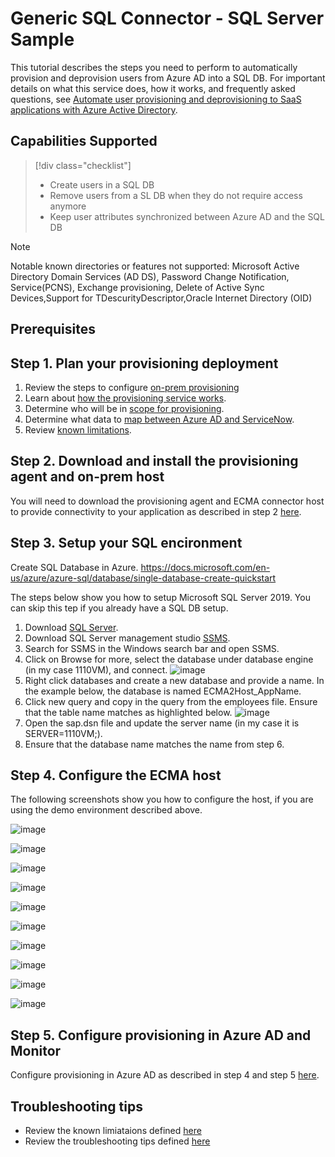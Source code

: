 # Generic SQL Connector - SQL Server Sample

This tutorial describes the steps you need to perform to automatically provision and deprovision users from Azure AD into a SQL DB.  For important details on what this service does, how it works, and frequently asked questions, see [Automate user provisioning and deprovisioning to SaaS applications with Azure Active Directory](../app-provisioning/user-provisioning.md).

## Capabilities Supported
> [!div class="checklist"]
> * Create users in a SQL DB
> * Remove users from a SL DB when they do not require access anymore
> * Keep user attributes synchronized between Azure AD and the SQL DB

> [!Note]
> Notable known directories or features not supported: Microsoft Active Directory Domain Services (AD DS), Password Change Notification, Service(PCNS), Exchange provisioning, Delete of Active Sync Devices,Support for TDescurityDescriptor,Oracle Internet Directory (OID)

## Prerequisites

## Step 1. Plan your provisioning deployment
1. Review the steps to configure [on-prem provisioning](https://linkToNewTutorial) 
2. Learn about [how the provisioning service works](../app-provisioning/user-provisioning.md).
3. Determine who will be in [scope for provisioning](../app-provisioning/define-conditional-rules-for-provisioning-user-accounts.md).
4. Determine what data to [map between Azure AD and ServiceNow](../app-provisioning/customize-application-attributes.md). 
5. Review [known limitations](https://github.com/ArvindHarinder1/PrivatePreviewDocs/blob/main/KnownLimitations.md).

## Step 2. Download and install the provisioning agent and on-prem host

You will need to download the provisioning agent and ECMA connector host to provide connectivity to your application as described in step 2 [here](https://github.com/ArvindHarinder1/PrivatePreviewDocs/blob/main/1ECMATutorial.md).

## Step 3. Setup your SQL encironment
Create SQL Database in Azure.
https://docs.microsoft.com/en-us/azure/azure-sql/database/single-database-create-quickstart

The steps below show you how to setup Microsoft SQL Server 2019. You can skip this tep if you already have a SQL DB setup. 

1. Download [SQL Server](https://www.microsoft.com/en-us/evalcenter/evaluate-sql-server-2019).
1. Download SQL Server management studio [SSMS](https://docs.microsoft.com/en-us/sql/ssms/download-sql-server-management-studio-ssms?redirectedfrom=MSDN&amp;view=sql-server-ver15).
1. Search for SSMS in the Windows search bar and open SSMS.
1. Click on Browse for more, select the database under database engine (in my case 1110VM), and connect. ![image](https://user-images.githubusercontent.com/36525136/115303696-cc12c000-a118-11eb-931f-2dd0ac3257a6.png)
1. Right click databases and create a new database and provide a name. In the example below, the database is named ECMA2Host\_AppName.
1. Click new query and copy in the query from the employees file. Ensure that the table name matches as highlighted below. ![image](https://user-images.githubusercontent.com/36525136/115303773-e3ea4400-a118-11eb-9655-6e3e314c2b49.png)
1. Open the sap.dsn file and update the server name (in my case it is SERVER=1110VM;).
1. Ensure that the database name matches the name from step 6.

## Step 4. Configure the ECMA host
The following screenshots show you how to configure the host, if you are using the demo environment described above.

![image](https://user-images.githubusercontent.com/36525136/115303969-2ca1fd00-a119-11eb-9047-201ebcf0c2c6.png)

![image](https://user-images.githubusercontent.com/36525136/115303996-362b6500-a119-11eb-9a46-327b20cf500f.png)

![image](https://user-images.githubusercontent.com/36525136/115304025-404d6380-a119-11eb-9fb7-c45838953780.png)

![image](https://user-images.githubusercontent.com/36525136/115304044-480d0800-a119-11eb-8ca9-113ae5c30454.png)

![image](https://user-images.githubusercontent.com/36525136/115304068-522f0680-a119-11eb-97d8-fa9987771de9.png)

![image](https://user-images.githubusercontent.com/36525136/115304082-59eeab00-a119-11eb-842b-17f126c089b0.png)

![image](https://user-images.githubusercontent.com/36525136/115304110-65da6d00-a119-11eb-92fd-4b1863d14a6d.png)

![image](https://user-images.githubusercontent.com/36525136/115304249-96220b80-a119-11eb-88ef-3d7d2075d68f.png)

![image](https://user-images.githubusercontent.com/36525136/115304275-9e7a4680-a119-11eb-9bf5-aa47fa78765f.png)

![image](https://user-images.githubusercontent.com/36525136/115304299-a639eb00-a119-11eb-95ba-59e62b25ef80.png)

## Step 5. Configure provisioning in Azure AD and Monitor
Configure provisioning in Azure AD as described in step 4 and step 5 [here](https://github.com/ArvindHarinder1/PrivatePreviewDocs/blob/main/1ECMATutorial.md).

## Troubleshooting tips

* Review the known limiataions defined [here](https://github.com/ArvindHarinder1/PrivatePreviewDocs/blob/main/KnownLimitations.mdc)
* Review the troubleshooting tips defined [here](https://github.com/ArvindHarinder1/PrivatePreviewDocs/blob/main/Troubleshooting.md)

